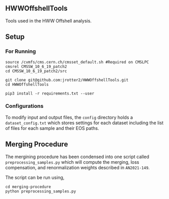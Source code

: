 ## HWWOffshellTools
Tools used in the HWW Offshell analysis. 

## Setup

### For Running
```
source /cvmfs/cms.cern.ch/cmsset_default.sh #Required on CMSLPC
cmsrel CMSSW_10_6_19_patch2
cd CMSSW_10_6_19_patch2/src

git clone git@github.com:jrotter2/HWWOffshellTools.git
cd HWWOffshellTools

pip3 install -r requirements.txt --user
```

### Configurations
To modify input and output files, the `config` directory holds a `dataset_config.txt` which stores settings for each dataset including the list of files for each sample and their EOS paths.

## Merging Procedure
The mergining procedure has been condensed into one script called `preprocessing_samples.py` which will compute the merging, loss compensation, and renormalization weights described in `AN2021-149`.

The script can be run using,
```
cd merging-procedure
python preprocessing_samples.py
```

